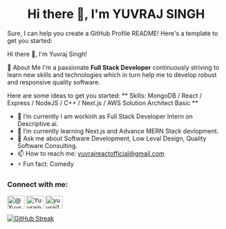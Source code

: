 ### 
<h1 align="center">Hi there 👋, I'm YUVRAJ SINGH</h1>
Sure, I can help you create a GitHub Profile README! Here's a template to get you started:

Hi there 👋, I'm Yuvraj Singh!

🌟 About Me   I'm a passionate **Full Stack Developer** continuously striving to learn new skills and technologies which in turn help me to develop robust and responsive quality software.

Here are some ideas to get you started:
** Skills: MongoDB / React / Express / NodeJS / C++ / Next.js / AWS Solution Architect Basic  **

- 🔭 I’m currently I am workinh as Full Stack Developer Intern on Descriptive.ai.
- 🌱 I’m currently learning Next.js and Advance MERN Stack devlopment.
- 💬 Ask me about Software Development, Low Leval  Design, Quality Software Consulting.
- 📫 How to reach me: yuvrajreactofficial@gmail.com
- ⚡ Fun fact: Comedy

<h3 align="left">Connect with me:</h3>
<p align="left">
<a href="https://x.com/YuvrajS77381" target="blank"><img align="center" src="https://raw.githubusercontent.com/rahuldkjain/github-profile-readme-generator/master/src/images/icons/Social/twitter.svg" alt="@Yuvraj" height="30" width="40" /></a>
<a href="https://www.linkedin.com/in/yuvraj-singh-603b61209/" target="_blank"><img align="center" src="https://raw.githubusercontent.com/rahuldkjain/github-profile-readme-generator/master/src/images/icons/Social/linked-in-alt.svg" alt="Yuvrajn Singh" height="30" width="40" /></a>
<a href="https://www.instagram.com/yuvish_devin_ai/" target="_blank"><img align="center" src="https://raw.githubusercontent.com/rahuldkjain/github-profile-readme-generator/master/src/images/icons/Social/instagram.svg" alt="yuvraj1654" height="30" width="40" /></a>

</p>


[![GitHub Streak](https://streak-stats.demolab.com/?user=yuvraj042003&theme=dark)](https://git.io/streak-stats)
